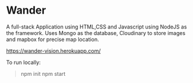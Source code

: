 # Wander

A full-stack Application using HTML,CSS and Javascript using NodeJS as the framework.
Uses Mongo as the database, Cloudinary to store images and mapbox for precise map location.

https://wander-vision.herokuapp.com/

To run locally:
> npm init
> npm start